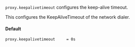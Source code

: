 `proxy.keepalivetimeout` configures the keep-alive timeout.

This configures the KeepAliveTimeout of the network dialer.

#### Default

    proxy.keepalivetimeout     = 0s
